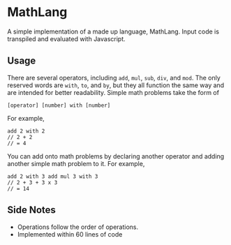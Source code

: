 # MathLang
A simple implementation of a made up language, MathLang. Input code is transpiled and evaluated with Javascript.

## Usage
There are several operators, including `add`, `mul`, `sub`, `div`, and `mod`.
The only reserved words are `with`, `to`, and `by`, but they all function the same way and are intended for better readability.
Simple math problems take the form of 
```
[operator] [number] with [number]
```
For example,
```
add 2 with 2
// 2 + 2
// = 4
```
You can add onto math problems by declaring another operator and adding another simple math problem to it.
For example,
```
add 2 with 3 add mul 3 with 3
// 2 + 3 + 3 x 3
// = 14
```

## Side Notes
* Operations follow the order of operations.
* Implemented within 60 lines of code
